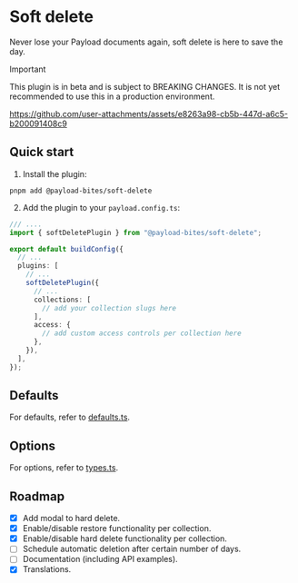 # Soft delete

Never lose your Payload documents again, soft delete is here to save the day.

> [!IMPORTANT]
> This plugin is in beta and is subject to BREAKING CHANGES. It is not yet recommended to use this in a production environment.

https://github.com/user-attachments/assets/e8263a98-cb5b-447d-a6c5-b200091408c9

## Quick start

1. Install the plugin:

```shell
pnpm add @payload-bites/soft-delete
```

2. Add the plugin to your `payload.config.ts`:

```ts
/// ....
import { softDeletePlugin } from "@payload-bites/soft-delete";

export default buildConfig({
  // ...
  plugins: [
    // ...
    softDeletePlugin({
      // ...
      collections: [
        // add your collection slugs here
      ],
      access: {
        // add custom access controls per collection here
      },
    }),
  ],
});
```

## Defaults

For defaults, refer to [defaults.ts](./src/defaults.ts).

## Options

For options, refer to [types.ts](./src/types.ts).

## Roadmap

- [x] Add modal to hard delete.
- [x] Enable/disable restore functionality per collection.
- [x] Enable/disable hard delete functionality per collection.
- [ ] Schedule automatic deletion after certain number of days.
- [ ] Documentation (including API examples).
- [x] Translations.
